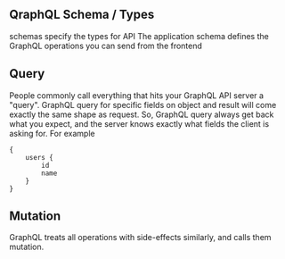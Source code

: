 ## QraphQL Schema / Types
schemas specify the types for API 
The application schema defines the GraphQL operations you can send from the frontend

## Query
People commonly call everything that hits your GraphQL API server a "query".
GraphQL query for specific fields on object and result will come exactly the same shape as request. So, GraphQL query always get back what you expect, and the server knows exactly what fields the client is asking for.
For example
```
{
    users {
        id
        name
    }
}
```


## Mutation
GraphQL treats all operations with side-effects similarly, and calls them mutation.